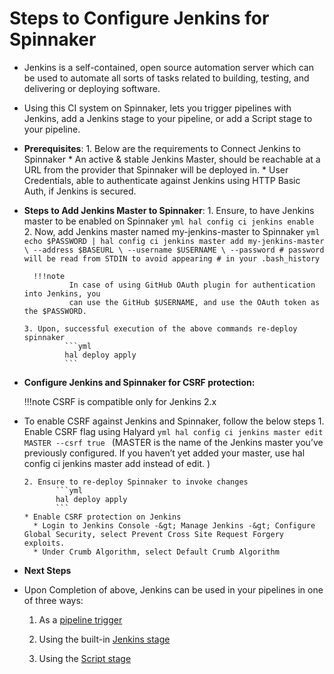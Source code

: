 # Steps to Configure Jenkins for Spinnaker
* Jenkins is a self-contained, open source automation server which can be used to automate all
sorts of tasks related to building, testing, and delivering or deploying software.
* Using this CI system on Spinnaker, lets you trigger pipelines with Jenkins, add a Jenkins stage to
your pipeline, or add a Script stage to your pipeline.
* **Prerequisites**:
      1. Below are the requirements to Connect Jenkins to Spinnaker
           * An active &amp; stable Jenkins Master, should be reachable at a URL from the
             provider that Spinnaker will be deployed in.
           * User Credentials, able to authenticate against Jenkins using HTTP Basic Auth, if
             Jenkins is secured.

* **Steps to Add Jenkins Master to Spinnaker**:
      1. Ensure, to have Jenkins master to be enabled on Spinnaker
             ```yml
              hal config ci jenkins enable
             ```
      2. Now, add Jenkins master named my-jenkins-master to Spinnaker
              ```yml
              echo $PASSWORD | hal config ci jenkins master add my-jenkins-master \
              --address $BASEURL \
              --username $USERNAME \
              --password # password will be read from STDIN to avoid appearing
                  # in your .bash_history
			  ```
			  
		!!!note
				In case of using GitHub OAuth plugin for authentication into Jenkins, you
				can use the GitHub $USERNAME, and use the OAuth token as the $PASSWORD.

      3. Upon, successful execution of the above commands re-deploy spinnaker
               ```yml
               hal deploy apply
               ```
			   
			   
* **Configure Jenkins and Spinnaker for CSRF protection:**

	!!!note
			CSRF is compatible only for Jenkins 2.x
			
* To enable CSRF against Jenkins and Spinnaker, follow the below steps
	  1. Enable CSRF flag using Halyard
             ```yml
             hal config ci jenkins master edit MASTER --csrf true
			 ```
             (MASTER is the name of the Jenkins master you’ve previously configured. If you
             haven’t yet added your master, use hal config ci jenkins master add instead of
             edit. )

      2. Ensure to re-deploy Spinnaker to invoke changes
             ```yml
             hal deploy apply
			 ```
      * Enable CSRF protection on Jenkins
		* Login to Jenkins Console -&gt; Manage Jenkins -&gt; Configure Global Security, select	Prevent Cross Site Request Forgery exploits.
		* Under Crumb Algorithm, select Default Crumb Algorithm

			
* **Next Steps**
* Upon Completion of above, Jenkins can be used in your pipelines in one of three ways:
	1. As a [pipeline trigger](https://www.spinnaker.io/guides/user/pipeline/triggers/jenkins/)
			 
    2. Using the built-in [Jenkins stage](https://www.spinnaker.io/reference/pipeline/stages/)
			 
    3. Using the [Script stage](https://www.spinnaker.io/reference/pipeline/stages/)
             
